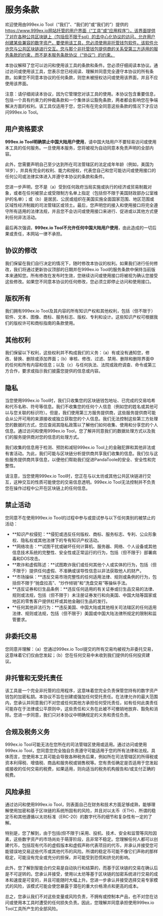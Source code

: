 # 服务条款

欢迎使用由999ex.io Tool（“我们”、“我们的”或“我们的”）提供的 https://www.999ex.io网站托管的用户界面（“工具”或“应用程序”）。该界面提供了对在各种公共区块链上（包括但不限于sol）的去中心化协议的访问，允许用户创建某些兼容的数字资产。要使用该工具，您必须使用非托管钱包软件，该软件允许您与公共区块链进行交互。您与那个非托管钱包提供商的关系受第三方适用的服务条款的约束，而不是本服务条款协议（“协议”）的约束。

本协议解释了您可以访问和使用该工具的条款和条件。您必须仔细阅读本协议。通过访问或使用该工具，您表示您已经阅读、理解并同意完全遵守本协议的所有条款。如果您不同意本协议的任何条款，则您未被授权访问或使用该界面，并且不应使用该界面。

注意：请仔细阅读本协议，因为它管理您对该工具的使用。本协议包含重要信息，包括一个具有约束力的仲裁条款和一个集体诉讼豁免条款，两者都会影响您在争端解决方面的权利。该工具仅适用于您，您只有在完全同意这些条款的情况下才应访问999ex.io Tool。

## 用户资格要求

**999ex.io Tool明确禁止中国大陆用户使用**，请中国大陆用户不要轻易访问或使用本工具的任何服务。一旦使用本服务，您将被视为自动同意本免责声明的全部内容。

此外，您需要声明自己至少达到所在司法管辖区的法定成年年龄（例如，美国为18岁），并具有完全的权利、能力和授权，代表您自己和您可能访问或使用接口的任何公司或法律实体进入并遵守本协议的条款和条件。

您进一步声明，您不是（a）受到任何政府当局实施或执行的经济或贸易制裁对象，或者在任何被禁止或受限制方名单上指定（包括但不限于美国财政部办公室维护的名单）；或（b）是居民、公民或组织在美国实施全面国家范围、地区范围或区域性经济制裁的司法管辖区或领土。最后，您声明您的接入和使用接口将完全遵守所有适用的法律法规，并且您不会访问或使用接口来进行、促进或以其他方式便利任何非法活动。

最后再次强调，**999ex.io Tool不允许任何中国大陆用户使用**，由此造成的一切后果或责任，本网站一律不承担。

## 协议的修改&#x20;

我们保留在我们自行决定的情况下，随时修改本协议的权利。如果我们进行任何修改，我们将通过更新协议顶部的日期并在999ex.io Tool的服务条款中保持当前版本来通知您。所有修改在发布时生效，您继续访问或使用接口将被视为确认您接受这些修改。如果您不同意本协议的任何修改，您必须立即停止访问和使用接口。

## 版权所有

我们拥有999ex.io Tool及其内容的所有知识产权和其他权利，包括（但不限于）软件、文本、图像、商标、服务标志、版权、专利和设计。这些知识产权可根据我们的版权许可和商标指南的条款使用。

## 其他权利

我们保留以下权利，这些权利并不构成我们的义务：（a）有或没有通知您，修改、替换、删除或添加界面；（b）审核、修改、过滤、禁用、删除和删除界面中的任何和所有内容和信息；以及（c）与任何执法、法院或政府调查、命令或第三方合作，要求或指示我们披露您提供的信息或内容。

## 隐私

当您使用999ex.io Tool时，我们只收集您的区块链钱包地址、已完成的交易哈希和代币名称、符号等信息。我们不收集您的任何个人信息（例如您的姓名或其他可以与您关联的标识符）。但是，我们使用第三方服务提供商，这些服务提供商可能会从公开可用的来源接收或独立获取您的个人信息。我们无法控制这些第三方处理您的数据的方式，您应查阅其隐私政策以了解他们如何收集、使用和分享您的个人信息。通过访问和使用999ex.io Tool，您了解并同意我们的数据处理方式以及我们的服务提供商对您的信息的处理方式。

我们收集的信息用于检测、预防和减轻999ex.io Tool上的金融犯罪和其他非法或有害活动。为此，我们可能与区块链分析提供商共享我们收集的信息。我们仅与这些服务提供商共享信息，以便他们帮助我们促进PandaToole的安全、安全性和完整性。

请注意，当您使用999ex.io Tool时，您正在与以太坊或其他公共区块链进行交互，这种交互的性质可能使您的交易信息透明。999ex.io Tool无法控制并不负责您在操作过程中公开在区块链上的任何信息。

## 禁止活动&#x20;

您同意不在使用999ex.io Tool的过程中参与或尝试参与以下任何类别的被禁止的活动：

* **知识产权侵犯：**侵犯或违反任何版权、商标、服务标志、专利、公众形象权、隐私权或其他法律下的专有知识产权活动。
* **网络攻击：**试图干扰或破坏任何计算机、服务器、网络、个人设备或其他信息技术系统的完整性、安全性或正常运行的行为，包括（但不限于）部署病毒和DOS攻击。&#x20;
* **欺诈和虚假陈述：**试图欺诈我们或任何其他个人或实体的行为，包括（但不限于）提供任何虚假、不准确或误导性信息以非法获取他人的财产。&#x20;
* **市场操纵：**违反交易市场完整性的任何适用法律、规则或条例的行为，包括但不限于“抛盘拉高”、“炒作倾销”和“洗盘交易”等操纵手法。
* **违反证券和衍生品条例：**违反任何适用的有关证券或衍生品交易的法律、规则或法规，包括（但不限于）未注册证券发行和向美国、中国大陆等国家或地区的零售客户提供杠杆或其他金融衍生品的发行。&#x20;
* **任何其他非法行为：**违反美国、中国大陆或其他相关司法辖区的任何适用法律、规则或法规，包括（但不限于）美国或中国大陆法律所规定的限制和监管要求。

## 非委托交易

您同意并理解：（a）您通过999ex.io Tool提交的所有交易均被视为非委托交易，这意味着它们仅由您发起；（b）您在任何交易中未收到我们提供的任何投资建议。

## 非托管和无受托责任

该工具是一个完全非托管的应用程序，这意味着您完全负责保管您持有的数字资产钱包的加密私钥。本协议不旨在创建或强加任何受托责任。在法律允许的最大范围内，您承认并同意我们不对您或任何其他方承担任何受托责任，如有任何此类责任可能存在于法律或公平原则中，这些责任和义务在此被不可撤销地放弃、豁免和消除。您进一步同意，我们只对本协议中明确规定的义务和责任负责。

## 合规及税务义务

999ex.io Tool可能无法在您所在的司法管辖区使用或适用。通过访问或使用999ex.io Tool，您同意您完全独自负责遵守可能适用于您的所有法律和法规。具体而言，您使用本工具可能会导致各种税务后果，例如所在司法管辖区的所得税或资本利得税、增值税、商品和服务税或销售税等。您有责任确定是否适用于您发起或接收的任何交易的税费，如果适用，则向适当的税务机构报告和/或支付正确的税费。

## 风险承担

通过访问和使用999ex.io Tool，则表面自己在财务和技术方面足够成熟，能够理解使用加密和基于区块链的系统所固有的风险，并且对以太币（ETH）、所谓的稳定币和其他遵循以太坊标准（ERC-20）的数字代币的细节和复杂性有一定的了解。

特别是，您了解到，由于包括(但不限于)采用、投机、技术、安全和监管等风险因素，这些数字资产的市场尚处于萌芽阶段，且非常不稳定。您理解任何人都可以创建代币，包括现有代币的虚假版本和虚假声称代表项目的代币，并承认并接受您可能错误地交易这些代币或其他代币的风险。所谓的稳定币可能不像它们声称的那样稳定，可能没有完全或充分的担保，并可能受到恐慌和挤兑的影响。

此外，您了解到智能合约交易是自动执行和结算的，而基于区块链的交易在确认后是不可逆转的。您承认并接受，使用以太坊等基于区块链的加密系统进行交易的成本和速度是可变的，并且可能随时大幅上升。您进一步承认并接受选择交易专家模式的风险，该模式可能会使您暴露于潜在的重大价格滑点和更高的成本。

总之，您承认我们不对这些变量或风险负责，不拥有或控制本产品，也不对您在访问或使用本工具时遭受的任何损失负责。因此，您理解并同意承担使用999ex.io Tool工具所产生的全部风险。



